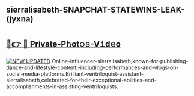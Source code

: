 ## sierralisabeth-SNAPCHAT-STATEWINS-LEAK-(jyxna)


# <h2><a href="https://mediaupload.pro?-20M">🔗👉 🔴 Private-P𝚑ot𝚘𝚜-V𝚒d𝚎o</a></h2>

[![NEW UPDATED](https://i.imgur.com/0qMVB7G.gif)](https://mediaupload.pro?-20M)
Online-influencer-sierralisabeth,known-for-publishing-dance-and-lifestyle-content,-including-performances-and-vlogs-on-social-media-platforms.Brilliant-ventriloquist-assistant-sierralisabeth,celebrated-for-their-exceptional-abilities-and-accomplishments-in-assisting-ventriloquists.  